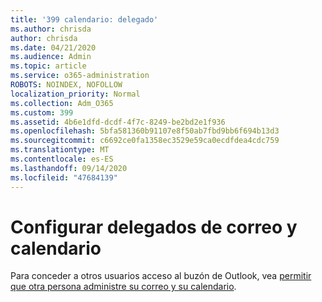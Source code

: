 ```yaml
---
title: '399 calendario: delegado'
ms.author: chrisda
author: chrisda
ms.date: 04/21/2020
ms.audience: Admin
ms.topic: article
ms.service: o365-administration
ROBOTS: NOINDEX, NOFOLLOW
localization_priority: Normal
ms.collection: Adm_O365
ms.custom: 399
ms.assetid: 4b6e1dfd-dcdf-4f7c-8249-be2bd2e1f936
ms.openlocfilehash: 5bfa581360b91107e8f50ab7fbd9bb6f694b13d3
ms.sourcegitcommit: c6692ce0fa1358ec3529e59ca0ecdfdea4cdc759
ms.translationtype: MT
ms.contentlocale: es-ES
ms.lasthandoff: 09/14/2020
ms.locfileid: "47684139"
---
```

# <a name="configure-mail-and-calendar-delegates"></a>Configurar delegados de correo y calendario

Para conceder a otros usuarios acceso al buzón de Outlook, vea [permitir que otra persona administre su correo y su calendario](https://support.office.com/article/9684b670-7588-4eea-8717-9e5799047540.aspx).
